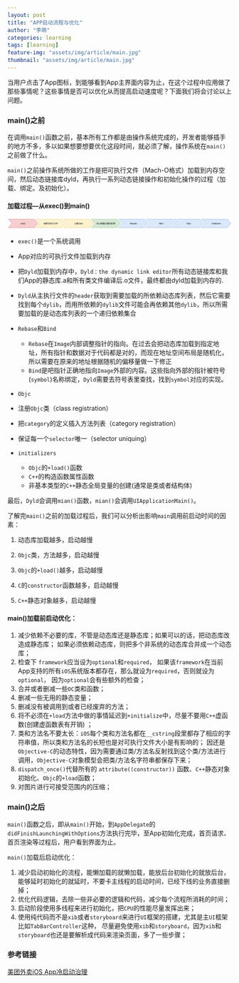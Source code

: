 ```yaml
---
layout: post
title: "APP启动流程与优化"
author: "李萌"
categories: learning
tags: [learning]
feature-img: "assets/img/article/main.jpg"
thumbnail: "assets/img/article/main.jpg"
---
```

当用户点击了App图标，到能够看到App主界面内容为止，在这个过程中应用做了那些事情呢？这些事情是否可以优化从而提高启动速度呢？下面我们将会讨论以上问题。

### main()之前

在调用`main()`函数之前，基本所有工作都是由操作系统完成的，开发者能够插手的地方不多，多以如果想要想要优化这段时间，就必须了解，操作系统在`main()`之前做了什么。

`main()`之前操作系统所做的工作是把可执行文件（Mach-O格式）加载到内存空间，然后动态链接库dyld，再执行一系列动态链接操作和初始化操作的过程（加载、绑定。及初始化）。

#### 加载过程—从exec()到main()

![main-load](https://raw.githubusercontent.com/limeng99/limeng99.github.io/master/assets/img/screenshots/main-load.png)

- `exec()`是一个系统调用
- App对应的可执行文件加载到内存
- 把`Dyld`加载到内存中，`Dyld：the dynamic link editor`所有动态链接库和我们App的静态库.a和所有类文件编译后.o文件，最终都由dyld加载到内存的.
- `Dyld`从主执行文件的`header`获取到需要加载的所依赖动态库列表，然后它需要找到每个`dylib`，而用所依赖的`dylib`文件可能会再依赖其他`dylib`，所以所需要加载的是动态库列表的一个递归依赖集合
- `Rebase`和`Bind`
  - `Rebase`在`Image`内部调整指针的指向。在过去会把动态库加载到指定地址，所有指针和数据对于代码都是对的，而现在地址空间布局是随机化，所以需要在原来的地址根据随机的偏移量做一下修正
  - `Bind`是吧指针正确地指向`Image`外部的内容。这些指向外部的指针被符号(`symbol`)名称绑定，`Dyld`需要去符号表里查找，找到`symbol`对应的实现。
- `Objc`
- 注册`Objc`类（class registration）
  
- 把`category`的定义插入方法列表（category registration）
  
- 保证每一个`selector`唯一（selector uniquing）
- `initializers`
  - `Objc`的`+load()`函数
  - `C++`的构造函数属性函数
  - 非基本类型的`C++`静态全局变量的创建(通常是类或者结构体)

最后，`Dyld`会调用`mian()`函数，`mian()`会调用`UIApplicationMain()`。

了解完`main()`之前的加载过程后，我们可以分析出影响`main`调用前启动时间的因素：

1. 动态库加载越多，启动越慢

2. `Objc`类，方法越多，启动越慢

3. `Objc`的`+load()`越多，启动越慢

4. `C`的`constructor`函数越多，启动越慢

5. `C++`静态对象越多，启动越慢

#### main()加载前启动优化：

1. 减少依赖不必要的库，不管是动态库还是静态库；如果可以的话，把动态库改造成静态库； 如果必须依赖动态库，则把多个非系统的动态库合并成一个动态库； 
2. 检查下 `framework`应当设为`optional`和`required`， 如果该`framework`在当前App支持的所有`iOS`系统版本都存在，那么就设为`required`，否则就设为`optional`， 因为`optional`会有些额外的检查； 
3. 合并或者删减一些`OC`类和函数； 
4. 删减一些无用的静态变量；
5. 删减没有被调用到或者已经废弃的方法；
6. 将不必须在`+load`方法中做的事情延迟到`+initialize`中，尽量不要用`C++`虚函数(创建虚函数表有开销) ；
7. 类和方法名不要太长：`iOS`每个类和方法名都在`__cstring`段里都存了相应的字符串值，所以类和方法名的长短也是对可执行文件大小是有影响的； 因还是`Objective-C`的动态特性，因为需要通过类/方法名反射找到这个类/方法进行调用，`Objective-C`对象模型会把类/方法名字符串都保存下来； 
8. `dispatch_once()`代替所有的 `attribute((constructor))` 函数、`C++`静态对象初始化、`Objc`的`+load`函数；
9. 对图片进行可接受范围内的压缩；

### main()之后

`main()`函数之后，即从`main()`开始，到`AppDelegate`的`didFinishLaunchingWithOptions`方法执行完毕，至App初始化完成，首页请求、首页渲染等过程后，用户看到界面为止。

`main()`加载后启动优化：

1. 减少启动初始化的流程，能懒加载的就懒加载，能放后台初始化的就放后台， 能够延时初始化的就延时，不要卡主线程的启动时间，已经下线的业务直接删掉；
2. 优化代码逻辑，去除一些非必要的逻辑和代码，减少每个流程所消耗的时间；
3. 启动阶段使用多线程来进行初始化，把`CPU`的性能尽量发挥出来；
4. 使用纯代码而不是`xib`或者`storyboard`来进行`UI`框架的搭建，尤其是主`UI`框架比如`TabBarController`这种， 尽量避免使用`xib`和`storyboard`，因为`xib`和`storyboard`也还是要解析成代码来渲染页面，多了一些步骤；

### 参考链接

[美团外卖iOS App冷启动治理](https://tech.meituan.com/2018/12/06/waimai-ios-optimizing-startup.html)